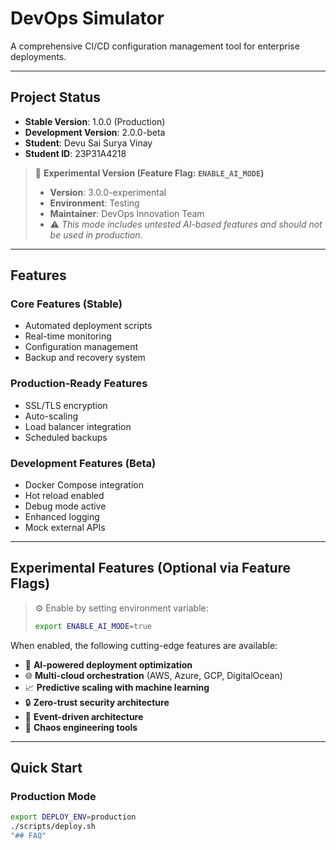 # DevOps Simulator

A comprehensive CI/CD configuration management tool for enterprise deployments.

---

## Project Status
- **Stable Version**: 1.0.0 (Production)
- **Development Version**: 2.0.0-beta
- **Student**: Devu Sai Surya Vinay  
- **Student ID**: 23P31A4218  

> 🧪 **Experimental Version (Feature Flag: `ENABLE_AI_MODE`)**
> - **Version**: 3.0.0-experimental  
> - **Environment**: Testing  
> - **Maintainer**: DevOps Innovation Team  
> - ⚠️ *This mode includes untested AI-based features and should not be used in production.*

---

## Features

### Core Features (Stable)
- Automated deployment scripts  
- Real-time monitoring  
- Configuration management  
- Backup and recovery system  

### Production-Ready Features
- SSL/TLS encryption  
- Auto-scaling  
- Load balancer integration  
- Scheduled backups  

### Development Features (Beta)
- Docker Compose integration  
- Hot reload enabled  
- Debug mode active  
- Enhanced logging  
- Mock external APIs  

---

## Experimental Features (Optional via Feature Flags)

> ⚙️ Enable by setting environment variable:
> ```bash
> export ENABLE_AI_MODE=true
> ```

When enabled, the following cutting-edge features are available:

- 🤖 **AI-powered deployment optimization**  
- 🌐 **Multi-cloud orchestration** (AWS, Azure, GCP, DigitalOcean)  
- 📈 **Predictive scaling with machine learning**  
- 🔒 **Zero-trust security architecture**  
- 🌊 **Event-driven architecture**  
- 🎯 **Chaos engineering tools**

---

## Quick Start

### Production Mode
```bash
export DEPLOY_ENV=production
./scripts/deploy.sh
"## FAQ" 
